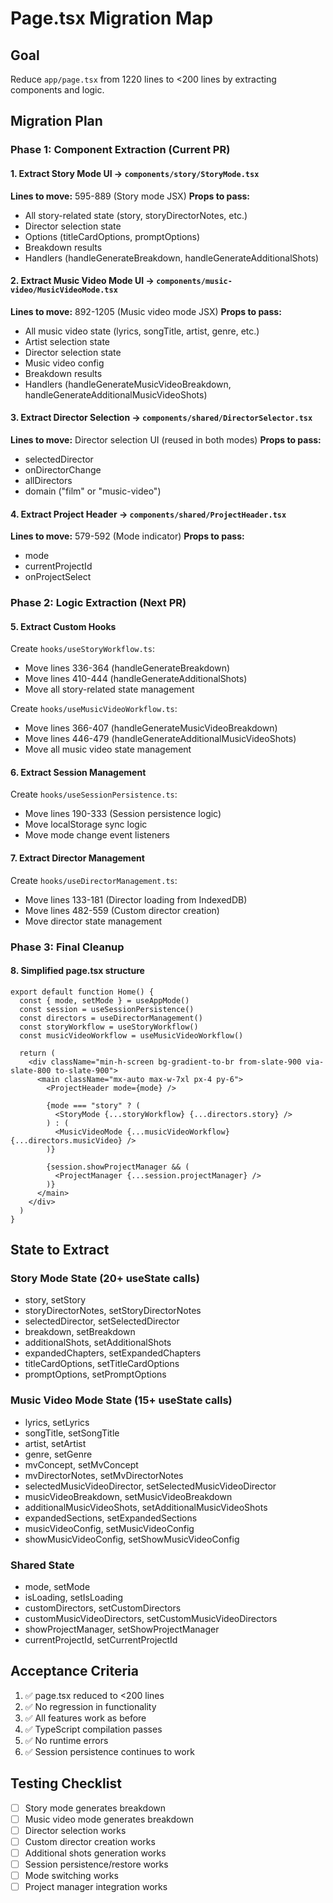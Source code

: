 # Page.tsx Migration Map

## Goal
Reduce `app/page.tsx` from 1220 lines to <200 lines by extracting components and logic.

## Migration Plan

### Phase 1: Component Extraction (Current PR)

#### 1. Extract Story Mode UI → `components/story/StoryMode.tsx`
**Lines to move:** 595-889 (Story mode JSX)
**Props to pass:**
- All story-related state (story, storyDirectorNotes, etc.)
- Director selection state
- Options (titleCardOptions, promptOptions)
- Breakdown results
- Handlers (handleGenerateBreakdown, handleGenerateAdditionalShots)

#### 2. Extract Music Video Mode UI → `components/music-video/MusicVideoMode.tsx`
**Lines to move:** 892-1205 (Music video mode JSX)
**Props to pass:**
- All music video state (lyrics, songTitle, artist, genre, etc.)
- Artist selection state
- Director selection state
- Music video config
- Breakdown results
- Handlers (handleGenerateMusicVideoBreakdown, handleGenerateAdditionalMusicVideoShots)

#### 3. Extract Director Selection → `components/shared/DirectorSelector.tsx`
**Lines to move:** Director selection UI (reused in both modes)
**Props to pass:**
- selectedDirector
- onDirectorChange
- allDirectors
- domain ("film" or "music-video")

#### 4. Extract Project Header → `components/shared/ProjectHeader.tsx`
**Lines to move:** 579-592 (Mode indicator)
**Props to pass:**
- mode
- currentProjectId
- onProjectSelect

### Phase 2: Logic Extraction (Next PR)

#### 5. Extract Custom Hooks
Create `hooks/useStoryWorkflow.ts`:
- Move lines 336-364 (handleGenerateBreakdown)
- Move lines 410-444 (handleGenerateAdditionalShots)
- Move all story-related state management

Create `hooks/useMusicVideoWorkflow.ts`:
- Move lines 366-407 (handleGenerateMusicVideoBreakdown)
- Move lines 446-479 (handleGenerateAdditionalMusicVideoShots)
- Move all music video state management

#### 6. Extract Session Management
Create `hooks/useSessionPersistence.ts`:
- Move lines 190-333 (Session persistence logic)
- Move localStorage sync logic
- Move mode change event listeners

#### 7. Extract Director Management
Create `hooks/useDirectorManagement.ts`:
- Move lines 133-181 (Director loading from IndexedDB)
- Move lines 482-559 (Custom director creation)
- Move director state management

### Phase 3: Final Cleanup

#### 8. Simplified page.tsx structure
```tsx
export default function Home() {
  const { mode, setMode } = useAppMode()
  const session = useSessionPersistence()
  const directors = useDirectorManagement()
  const storyWorkflow = useStoryWorkflow()
  const musicVideoWorkflow = useMusicVideoWorkflow()
  
  return (
    <div className="min-h-screen bg-gradient-to-br from-slate-900 via-slate-800 to-slate-900">
      <main className="mx-auto max-w-7xl px-4 py-6">
        <ProjectHeader mode={mode} />
        
        {mode === "story" ? (
          <StoryMode {...storyWorkflow} {...directors.story} />
        ) : (
          <MusicVideoMode {...musicVideoWorkflow} {...directors.musicVideo} />
        )}
        
        {session.showProjectManager && (
          <ProjectManager {...session.projectManager} />
        )}
      </main>
    </div>
  )
}
```

## State to Extract

### Story Mode State (20+ useState calls)
- story, setStory
- storyDirectorNotes, setStoryDirectorNotes
- selectedDirector, setSelectedDirector
- breakdown, setBreakdown
- additionalShots, setAdditionalShots
- expandedChapters, setExpandedChapters
- titleCardOptions, setTitleCardOptions
- promptOptions, setPromptOptions

### Music Video Mode State (15+ useState calls)
- lyrics, setLyrics
- songTitle, setSongTitle
- artist, setArtist
- genre, setGenre
- mvConcept, setMvConcept
- mvDirectorNotes, setMvDirectorNotes
- selectedMusicVideoDirector, setSelectedMusicVideoDirector
- musicVideoBreakdown, setMusicVideoBreakdown
- additionalMusicVideoShots, setAdditionalMusicVideoShots
- expandedSections, setExpandedSections
- musicVideoConfig, setMusicVideoConfig
- showMusicVideoConfig, setShowMusicVideoConfig

### Shared State
- mode, setMode
- isLoading, setIsLoading
- customDirectors, setCustomDirectors
- customMusicVideoDirectors, setCustomMusicVideoDirectors
- showProjectManager, setShowProjectManager
- currentProjectId, setCurrentProjectId

## Acceptance Criteria

1. ✅ page.tsx reduced to <200 lines
2. ✅ No regression in functionality
3. ✅ All features work as before
4. ✅ TypeScript compilation passes
5. ✅ No runtime errors
6. ✅ Session persistence continues to work

## Testing Checklist

- [ ] Story mode generates breakdown
- [ ] Music video mode generates breakdown
- [ ] Director selection works
- [ ] Custom director creation works
- [ ] Additional shots generation works
- [ ] Session persistence/restore works
- [ ] Mode switching works
- [ ] Project manager integration works